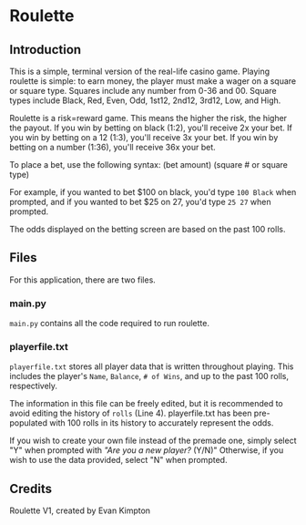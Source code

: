 # Roulette
## Introduction
This is a simple, terminal version of the real-life casino game. Playing roulette is simple: to earn money, the player must make a wager on a square or square type. Squares include any number from 0-36 and 00. Square types include Black, Red, Even, Odd, 1st12, 2nd12, 3rd12, Low, and High.

Roulette is a risk=reward game. This means the higher the risk, the higher the payout. 
If you win by betting on black (1:2), you'll receive 2x your bet. 
If you win by betting on a 12 (1:3), you'll receive 3x your bet. 
If you win by betting on a number (1:36), you'll receive 36x your bet. 

To place a bet, use the following syntax: (bet amount) (square # or square type) 

For example, if you wanted to bet $100 on black, you'd type `100 Black` when prompted, and if you wanted to bet $25 on 27, you'd type `25 27` when prompted. 

The odds displayed on the betting screen are based on the past 100 rolls.

## Files
For this application, there are two files. 
### main.py
`main.py` contains all the code required to run roulette.
### playerfile.txt
`playerfile.txt` stores all player data that is written throughout playing.
This includes the player's `Name`, `Balance`, `# of Wins`, and up to the past 100 rolls, respectively.

The information in this file can be freely edited, but it is recommended to avoid editing the history of `rolls` (Line 4).
playerfile.txt has been pre-populated with 100 rolls in its history to accurately represent the odds. 

If you wish to create your own file instead of the premade one, simply select "Y" when
prompted with *"Are you a new player?* (Y/N)"
Otherwise, if you wish to use the data provided, select "N" when prompted.

## Credits
Roulette V1, created by Evan Kimpton

